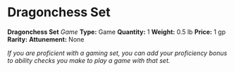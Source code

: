 # Dragonchess Set

**Dragonchess Set**
_Game_
**Type:** Game
**Quantity:** 1
**Weight:** 0.5 lb
**Price:** 1 gp
**Rarity:** 
**Attunement:** None

*If you are proficient with a gaming set, you can add your proficiency bonus to ability checks you make to play a game with that set.*
